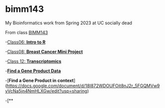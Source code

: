 # bimm143
My Bioinformatics work from Spring 2023 at UC socially dead

From class [BIMM143](https://youtu.be/o-YBDTqX_ZU)

-[Class06: **Intro to R**](https://github.com/OelNgati/bimm143/blob/784ef1302c6b22b01dcc68bac25d4b1c1d19db54/CopyOfClass6/class6.qmd)

-[Class08: **Breast Cancer Mini Project**](https://github.com/OelNgati/bimm143/blob/5d995586247d4d840321152e71204b6db14f59b6/CopyOfClass6/CopyOfclass%208%20mini%20project/Class%208%20mini%20project.qmd)

-[Class 12: **Transcriptomics**](https://github.com/OelNgati/bimm143/blob/5d995586247d4d840321152e71204b6db14f59b6/CopyOfClass%2012%20Transcriptomics%20and%20the%20analysis%20of%20RNA-Seq%20data/class12%20transcriptomics%20RNAseq.qmd)

-[**Find a Gene Product Data**](https://github.com/OelNgati/bimm143/tree/main/Find%20a%20Gene%20Project)

-[**Find a Gene Product in context**] (https://docs.google.com/document/d/18I872WDOUFOit8nJ2r_5FGQMVw9vVcNa5jn4NmHLXGw/edit?usp=sharing)

-[**

